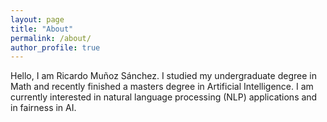 ```yaml
---
layout: page
title: "About"
permalink: /about/
author_profile: true
---
```


Hello, I am Ricardo Muñoz Sánchez. I studied my undergraduate degree in Math and recently finished a masters degree in Artificial Intelligence.
I am currently interested in natural language processing (NLP) applications and in fairness in AI.
